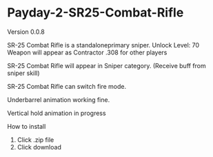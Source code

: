 # Payday-2-SR25-Combat-Rifle
Version 0.0.8


SR-25 Combat Rifle is a standaloneprimary sniper. Unlock Level: 70
Weapon will appear as Contractor .308 for other players

SR-25 Combat Rifle will appear in Sniper category. (Receive buff from sniper skill)

SR-25 Combat Rifle can switch fire mode.

Underbarrel animation working fine.

Vertical hold animation in progress

How to install
1. Click .zip file
2. Click download
